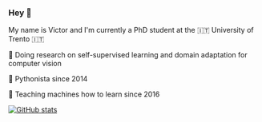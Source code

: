 ### Hey :snake:
My name is Victor and I'm currently a PhD student at the 🇮🇹 University of Trento 🇮🇹

:notebook: Doing research on self-supervised learning and domain adaptation for computer vision

:snake: Pythonista since 2014

:robot: Teaching machines how to learn since 2016

[![GitHub stats](https://github-readme-stats.vercel.app/api?username=vturrisi)](https://github.com/anuraghazra/github-readme-stats)
